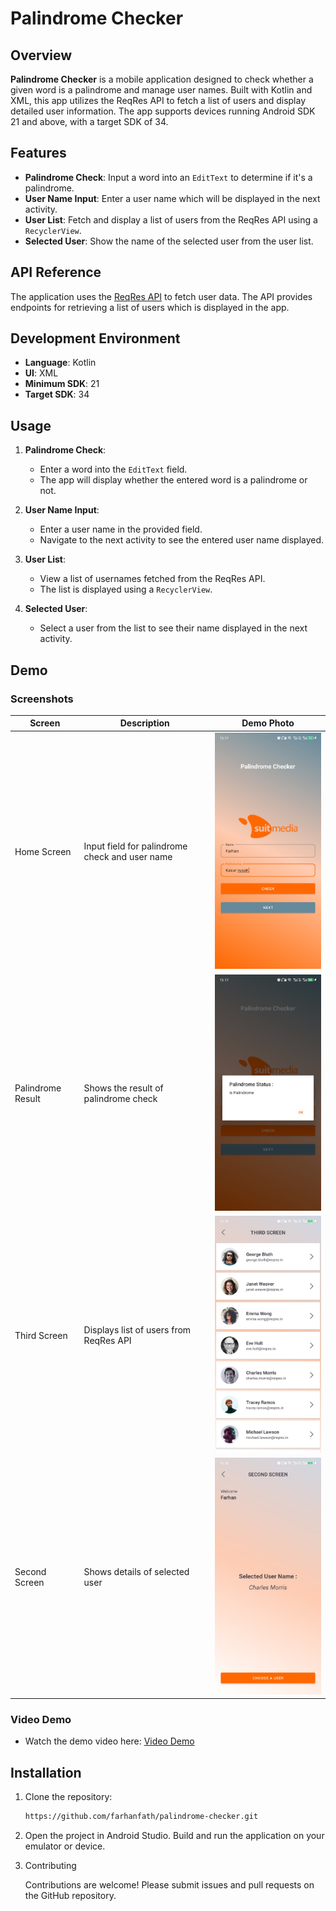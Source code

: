 # Palindrome Checker

## Overview

**Palindrome Checker** is a mobile application designed to check whether a given word is a palindrome and manage user names. Built with Kotlin and XML, this app utilizes the ReqRes API to fetch a list of users and display detailed user information. The app supports devices running Android SDK 21 and above, with a target SDK of 34.

## Features

- **Palindrome Check**: Input a word into an `EditText` to determine if it's a palindrome.
- **User Name Input**: Enter a user name which will be displayed in the next activity.
- **User List**: Fetch and display a list of users from the ReqRes API using a `RecyclerView`.
- **Selected User**: Show the name of the selected user from the user list.

## API Reference

The application uses the [ReqRes API](https://reqres.in/) to fetch user data. The API provides endpoints for retrieving a list of users which is displayed in the app.

## Development Environment

- **Language**: Kotlin
- **UI**: XML
- **Minimum SDK**: 21
- **Target SDK**: 34

## Usage

1. **Palindrome Check**:
    - Enter a word into the `EditText` field.
    - The app will display whether the entered word is a palindrome or not.

2. **User Name Input**:
    - Enter a user name in the provided field.
    - Navigate to the next activity to see the entered user name displayed.

3. **User List**:
    - View a list of usernames fetched from the ReqRes API.
    - The list is displayed using a `RecyclerView`.

4. **Selected User**:
    - Select a user from the list to see their name displayed in the next activity.

## Demo

### Screenshots

| Screen            | Description                               | Demo Photo                                                                 |
|-------------------|-------------------------------------------|----------------------------------------------------------------------------|
| Home Screen       | Input field for palindrome check and user name | <img src="demo/home.jpg" alt="Home Screen" width="300"/>                   |
| Palindrome Result | Shows the result of palindrome check      | <img src="demo/palindrome_check.jpg" alt="Palindrome Result" width="300"/> |
| Third Screen      | Displays list of users from ReqRes API     | <img src="demo/list_demo.jpg" alt="User List" width="300"/>                |
| Second Screen     | Shows details of selected user             | <img src="demo/selected_demo.jpg" alt="Selected User" width="300"/>        |

### Video Demo

- Watch the demo video here: [Video Demo](https://drive.google.com/file/d/1wJvCXDIlBX73gemfywPRTc9j2bwhY3U7/view?usp=sharing)

## Installation

1. Clone the repository:
   ```bash
   https://github.com/farhanfath/palindrome-checker.git

2. Open the project in Android Studio.
   Build and run the application on your emulator or device.

3. Contributing

   Contributions are welcome! Please submit issues and pull requests on the GitHub repository.